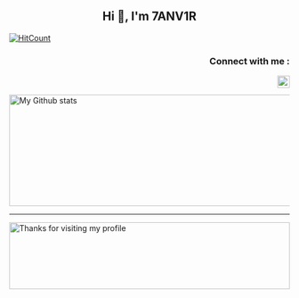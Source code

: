 
<h2 align="center">Hi 👋, I'm 7ANV1R</h1>

[![HitCount](http://hits.dwyl.com/tanvir7878/tanvir7878.svg)](http://hits.dwyl.com/tanvir7878/tanvir7878)


<h3 align="right">Connect with me :</h3>

<a href="https://twitter.com/Tanvir_ibnmizan">
  <img align="right" alt="Tanvir Ibn Mizan - Twitter" width="22px" src="https://upload.wikimedia.org/wikipedia/sco/9/9f/Twitter_bird_logo_2012.svg"/>
</a>
<br/>
<br/>
 <img alt="My Github stats" align="center" border-radius="40px" width="800px" height="200px" src="https://github-readme-stats.vercel.app/api?username=tanvir7878&count_private=true&show_icons=true&hide_border=true&theme=react" href="https://github.com/tanvir7878"/>


---

<img height="120" alt="Thanks for visiting my profile" width="100%" src="https://github.com/dibyendu415/dibyendu415/blob/master/marquee.svg" />


